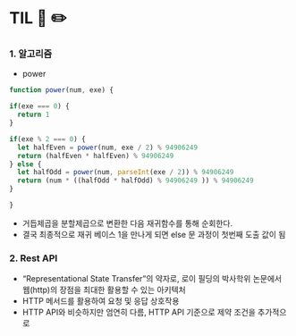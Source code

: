 # TIL 📖 ✏️
     

 ### 1. 알고리즘
 
  
  - power
  
  
  ```js
  function power(num, exe) {

  if(exe === 0) {
    return 1
  }

  if(exe % 2 === 0) {
    let halfEven = power(num, exe / 2) % 94906249
    return (halfEven * halfEven) % 94906249
  } else {
    let halfOdd = power(num, parseInt(exe / 2)) % 94906249
    return (num * ((halfOdd * halfOdd) % 94906249 )) % 94906249
  }

  }
  
  ```

  * 거듭제곱을 분할제곱으로 변환한 다음 재귀함수를 통해 순회한다.
  * 결국 최종적으로 재귀 베이스 1을 만나게 되면 else 문 과정이 첫번째 도출 값이 됨
  
   ### 2. Rest API
   
  - “Representational State Transfer”의 약자로, 로이 필딩의 박사학위 논문에서 웹(http)의 장점을 최대한 활용할 수 있는 아키텍처
  - HTTP 메서드를 활용하여 요청 및 응답 상호작용
  - HTTP API와 비슷하지만 엄연히 다름, HTTP API 기준으로 제약 조건을 추가적으로 

